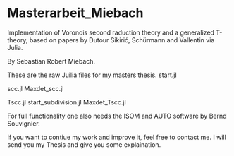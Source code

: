 # Masterarbeit_Miebach
Implementation of Voronois second raduction theory and a generalized T-theory, based on papers by Dutour Sikirić, Schürmann and Vallentin via Julia.

By Sebastian Robert Miebach.


These are the raw Juilia files for my masters thesis.
start.jl

scc.jl
Maxdet_scc.jl

Tscc.jl
start_subdivision.jl
Maxdet_Tscc.jl

For full functionality one also needs the ISOM and AUTO software by Bernd Souvignier.


If you want to contiue my work and improve it, feel free to contact me.
I will send you my Thesis and give you some explaination.
